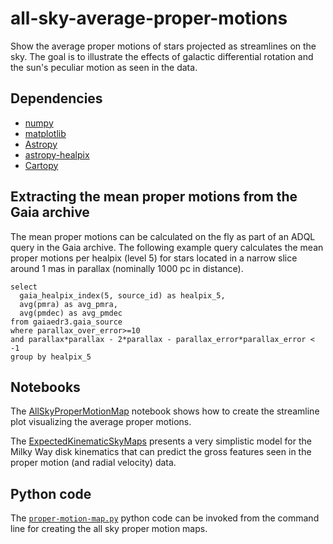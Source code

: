 # all-sky-average-proper-motions

Show the average proper motions of stars projected as streamlines on the sky. The goal is to illustrate the effects of
galactic differential rotation and the sun's peculiar motion as seen in the data.

## Dependencies

* [numpy](https://numpy.org/)
* [matplotlib](https://matplotlib.org/)
* [Astropy](https://www.astropy.org/)
* [astropy-healpix](https://astropy-healpix.readthedocs.io/)
* [Cartopy](https://scitools.org.uk/cartopy/docs/latest/)

## Extracting the mean proper motions from the Gaia archive

The mean proper motions can be calculated on the fly as part of an ADQL query in the Gaia archive. The following example
query calculates the mean proper motions per healpix (level 5) for stars located in a narrow slice around 1 mas in
parallax (nominally 1000 pc in distance).

```
select
  gaia_healpix_index(5, source_id) as healpix_5,
  avg(pmra) as avg_pmra,
  avg(pmdec) as avg_pmdec
from gaiaedr3.gaia_source
where parallax_over_error>=10
and parallax*parallax - 2*parallax - parallax_error*parallax_error < -1
group by healpix_5
```

## Notebooks

The [AllSkyProperMotionMap](AllSkyProperMotionMap.ipynb) notebook shows how to create the streamline plot visualizing the
average proper motions.

The [ExpectedKinematicSkyMaps](ExpectedKinematicSkyMaps.ipynb) presents a very simplistic model for the Milky Way disk
kinematics that can predict the gross features seen in the proper motion (and radial velocity) data.

## Python code

The [`proper-motion-map.py`](proper-motion-map.py) python code can be invoked from the command line for creating the all
sky proper motion maps.
